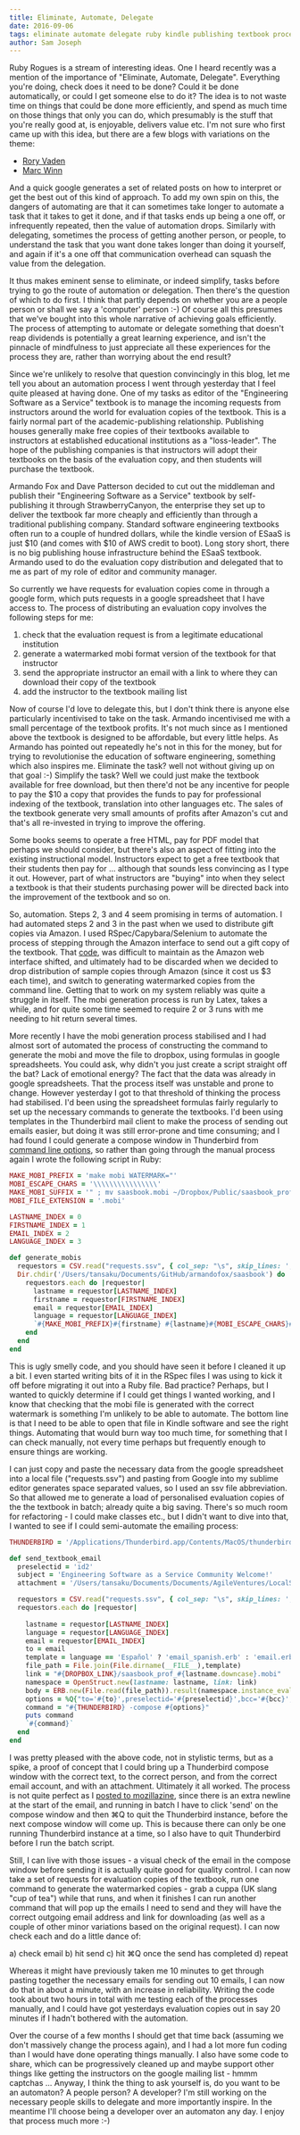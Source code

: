 ```yaml
---
title: Eliminate, Automate, Delegate
date: 2016-09-06
tags: eliminate automate delegate ruby kindle publishing textbook process 
author: Sam Joseph
---
```


Ruby Rogues is a stream of interesting ideas.  One I heard recently was a mention of the importance of "Eliminate, Automate, Delegate".  Everything you're doing, check does it need to be done? Could it be done automatically, or could I get someone else to do it?  The idea is to not waste time on things that could be done more efficiently, and spend as much time on those things that only you can do, which presumably is the stuff that you're really good at, is enjoyable, delivers value etc.  I'm not sure who first came up with this idea, but there are a few blogs with variations on the theme:

* [Rory Vaden](http://roryvaden.com/blog/eliminate-automate-and-delegate/)
* [Marc Winn](http://theviewinside.me/eliminate-simplify-automate-delegate-the-four-steps-to-freedom/)

And a quick google generates a set of related posts on how to interpret or get the best out of this kind of approach.  To add my own spin on this, the dangers of automating are that it can sometimes take longer to automate a task that it takes to get it done, and if that tasks ends up being a one off, or infrequently repeated, then the value of automation drops.  Similarly with delegating, sometimes the process of getting another person, or people, to understand the task that you want done takes longer than doing it yourself, and again if it's a one off that communication overhead can squash the value from the delegation.

It thus makes eminent sense to eliminate, or indeed simplify, tasks before trying to go the route of automation or delegation.  Then there's the question of which to do first.  I think that partly depends on whether you are a people person or shall we say a 'computer' person :-)  Of course all this presumes that we've bought into this whole narrative of achieving goals efficiently.  The process of attempting to automate or delegate something that doesn't reap dividends is potentially a great learning experience, and isn't the pinnacle of mindfulness to just appreciate all these experiences for the process they are, rather than worrying about the end result?

Since we're unlikely to resolve that question convincingly in this blog, let me tell you about an automation process I went through yesterday that I feel quite pleased at having done.  One of my tasks as editor of the "Engineering Software as a Service" textbook is to manage the incoming requests from instructors around the world for evaluation copies of the textbook.  This is a fairly normal part of the academic-publishing relationship.  Publishing houses generally make free copies of their textbooks available to instructors at established educational institutions as a "loss-leader".  The hope of the publishing companies is that instructors will adopt their textbooks on the basis of the evaluation copy, and then students will purchase the textbook.

Armando Fox and Dave Patterson decided to cut out the middleman and publish their "Engineering Software as a Service" textbook by self-publishing it through StrawberryCanyon, the enterprise they set up to deliver the textbook far more cheaply and efficiently than through a traditional publishing company.  Standard software engineering textbooks often run to a couple of hundred dollars, while the kindle version of ESaaS is just $10 (and comes with $10 of AWS credit to boot).  Long story short, there is no big publishing house infrastructure behind the ESaaS textbook.  Armando used to do the evaluation copy distribution and delegated that to me as part of my role of editor and community manager.

So currently we have requests for evaluation copies come in through a google form, which puts requests in a google spreadsheet that I have access to.  The process of distributing an evaluation copy involves the following steps for me:

1) check that the evaluation request is from a legitimate educational institution
2) generate a watermarked mobi format version of the textbook for that instructor
3) send the appropriate instructor an email with a link to where they can download their copy of the textbook
4) add the instructor to the textbook mailing list

Now of course I'd love to delegate this, but I don't think there is anyone else particularly incentivised to take on the task.  Armando incentivised me with a small percentage of the textbook profits.  It's not much since as I mentioned above the textbook is designed to be affordable, but every little helps.  As Armando has pointed out repeatedly he's not in this for the money, but for trying to revolutionise the education of software engineering, something which also inspires me.  Eliminate the task? well not without giving up on that goal :-) Simplify the task?  Well we could just make the textbook available for free download, but then there'd not be any incentive for people to pay the $10 a copy that provides the funds to pay for professional indexing of the textbook, translation into other languages etc.  The sales of the textbook generate very small amounts of profits after Amazon's cut and that's all re-invested in trying to improve the offering.

Some books seems to operate a free HTML, pay for PDF model that perhaps we should consider, but there's also an aspect of fitting into the existing instructional model.  Instructors expect to get a free textbook that their students then pay for ... although that sounds less convincing as I type it out.  However, part of what instructors are "buying" into when they select a textbook is that their students purchasing power will be directed back into the improvement of the textbook and so on.

So, automation.  Steps 2, 3 and 4 seem promising in terms of automation.  I had automated steps 2 and 3 in the past when we used to distribute gift copies via Amazon.  I used RSpec/Capybara/Selenium to automate the process of stepping through the Amazon interface to send out a gift copy of the textbook.  That [code](https://github.com/saasbook/SPOC/blob/master/spec/send_textbook_spec.rb), was difficult to maintain as the Amazon web interface shifted, and ultimately had to be discarded when we decided to drop distribution of sample copies through Amazon (since it cost us $3 each time), and switch to generating watermarked copies from the command line.  Getting that to work on my system reliably was quite a struggle in itself.  The mobi generation process is run by Latex, takes a while, and for quite some time seemed to require 2 or 3 runs with me needing to hit return several times.

More recently I have the mobi generation process stabilised and I had almost sort of automated the process of constructing the command to generate the mobi and move the file to dropbox, using formulas in google spreadsheets.  You could ask, why didn't you just create a script straight off the bat?  Lack of emotional energy?  The fact that the data was already in google spreadsheets.  That the process itself was unstable and prone to change.  However yesterday I got to that threshold of thinking the process had stabilised.  I'd been using the spreadsheet formulas fairly regularly to set up the necessary commands to generate the textbooks.  I'd been using templates in the Thunderbird mail client to make the process of sending out emails easier, but doing it was still error-prone and time consuming; and I had found I could generate a compose window in Thunderbird from [command line options](http://kb.mozillazine.org/Command_line_arguments_\(Thunderbird\)), so rather than going through the manual process again I wrote the following script in Ruby:

```rb
MAKE_MOBI_PREFIX = 'make mobi WATERMARK="'
MOBI_ESCAPE_CHARS = '\\\\\\\\\\\\\\\\'
MAKE_MOBI_SUFFIX = '" ; mv saasbook.mobi ~/Dropbox/Public/saasbook_prof_'
MOBI_FILE_EXTENSION = '.mobi'

LASTNAME_INDEX = 0
FIRSTNAME_INDEX = 1
EMAIL_INDEX = 2
LANGUAGE_INDEX = 3

def generate_mobis
  requestors = CSV.read("requests.ssv", { col_sep: "\s", skip_lines: ';' })
  Dir.chdir('/Users/tansaku/Documents/GitHub/armandofox/saasbook') do
    requestors.each do |requestor|
      lastname = requestor[LASTNAME_INDEX]
      firstname = requestor[FIRSTNAME_INDEX]
      email = requestor[EMAIL_INDEX]
      language = requestor[LANGUAGE_INDEX]
      `#{MAKE_MOBI_PREFIX}#{firstname} #{lastname}#{MOBI_ESCAPE_CHARS}#{email}#{MAKE_MOBI_SUFFIX}#{lastname.downcase}#{MOBI_FILE_EXTENSION}`
    end
  end 
end
```

This is ugly smelly code, and you should have seen it before I cleaned it up a bit.  I even started writing bits of it in the RSpec files I was using to kick it off before migrating it out into a Ruby file.  Bad practice?  Perhaps, but I wanted to quickly determine if I could get things I wanted working, and I know that checking that the mobi file is generated with the correct watermark is something I'm unlikely to be able to automate.  The bottom line is that I need to be able to open that file in Kindle software and see the right things.  Automating that would burn way too much time, for something that I can check manually, not every time perhaps but frequently enough to ensure things are working.

I can just copy and paste the necessary data from the google spreadsheet into a local file ("requests.ssv") and pasting from Google into my sublime editor generates space separated values, so I used an ssv file abbreviation.  So that allowed me to generate a load of personalised evaluation copies of the the textbook in batch; already quite a big saving. There's so much room for refactoring - I could make classes etc., but I didn't want to dive into that, I wanted to see if I could semi-automate the emailing process:

```rb
THUNDERBIRD = '/Applications/Thunderbird.app/Contents/MacOS/thunderbird'

def send_textbook_email
  preselectid = 'id2'
  subject = 'Engineering Software as a Service Community Welcome!'
  attachment = '/Users/tansaku/Documents/Documents/AgileVentures/LocalSupport/WelcomeLetter.docx.pdf'

  requestors = CSV.read("requests.ssv", { col_sep: "\s", skip_lines: ';' })
  requestors.each do |requestor|
    
    lastname = requestor[LASTNAME_INDEX]
    language = requestor[LANGUAGE_INDEX]
    email = requestor[EMAIL_INDEX]
    to = email
    template = language == 'Español' ? 'email_spanish.erb' : 'email.erb'
    file_path = File.join(File.dirname(__FILE__),template)
    link = "#{DROPBOX_LINK}/saasbook_prof_#{lastname.downcase}.mobi"
    namespace = OpenStruct.new(lastname: lastname, link: link)
    body = ERB.new(File.read(file_path)).result(namespace.instance_eval { binding })
    options = %Q{"to='#{to}',preselectid='#{preselectid}',bcc='#{bcc}',subject='#{subject}',body='#{body}',attachment='#{attachment}'"}
    command = "#{THUNDERBIRD} -compose #{options}"
    puts command
    `#{command}`
  end
end
```

I was pretty pleased with the above code, not in stylistic terms, but as a spike, a proof of concept that I could bring up a Thunderbird compose window with the correct text, to the correct person, and from the correct email account, and with an attachment.  Ultimately it all worked.  The process is not quite perfect as I [posted to mozillazine](http://forums.mozillazine.org/viewtopic.php?f=39&t=3022463&e=0), since there is an extra newline at the start of the email, and running in batch I have to click 'send' on the compose window and then ⌘Q to quit the Thunderbird instance, before the next compose window will come up.  This is because there can only be one running Thunderbird instance at a time, so I also have to quit Thunderbird before I run the batch script.

Still, I can live with those issues - a visual check of the email in the compose window before sending it is actually quite good for quality control.  I can now take a set of requests for evaluation copies of the textbook, run one command to generate the watermarked copies - grab a cuppa (UK slang "cup of tea") while that runs, and when it finishes I can run another command that will pop up the emails I need to send and they will have the correct outgoing email address and link for downloading (as well as a couple of other minor variations based on the original request).  I can now check each and do a little dance of:

a) check email
b) hit send
c) hit ⌘Q once the send has completed
d) repeat

Whereas it might have previously taken me 10 minutes to get through pasting together the necessary emails for sending out 10 emails, I can now do that in about a minute, with an increase in reliability.  Writing the code took about two hours in total with me testing each of the processes manually, and I could have got yesterdays evaluation copies out in say 20 minutes if I hadn't bothered with the automation.

Over the course of a few months I should get that time back (assuming we don't massively change the process again), and I had a lot more fun coding than I would have done operating things manually.  I also have some code to share, which can be progressively cleaned up and maybe support other things like getting the instructors on the google mailing list - hmmm captchas ... Anyway, I think the thing to ask yourself is, do you want to be an automaton?  A people person?  A developer?  I'm still working on the necessary people skills to delegate and more importantly inspire.  In the meantime I'll choose being a developer over an automaton any day. I enjoy that process much more :-)
